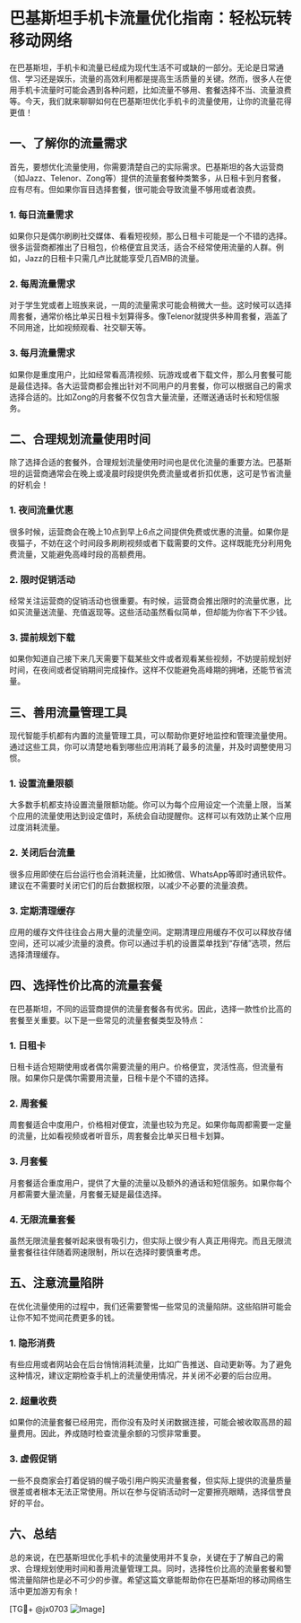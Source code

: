 # 巴基斯坦手机卡流量优化指南：轻松玩转移动网络

在巴基斯坦，手机卡和流量已经成为现代生活不可或缺的一部分。无论是日常通信、学习还是娱乐，流量的高效利用都是提高生活质量的关键。然而，很多人在使用手机卡流量时可能会遇到各种问题，比如流量不够用、套餐选择不当、流量浪费等。今天，我们就来聊聊如何在巴基斯坦优化手机卡的流量使用，让你的流量花得更值！

## 一、了解你的流量需求

首先，要想优化流量使用，你需要清楚自己的实际需求。巴基斯坦的各大运营商（如Jazz、Telenor、Zong等）提供的流量套餐种类繁多，从日租卡到月套餐，应有尽有。但如果你盲目选择套餐，很可能会导致流量不够用或者浪费。

### 1. **每日流量需求**
   如果你只是偶尔刷刷社交媒体、看看短视频，那么日租卡可能是一个不错的选择。很多运营商都推出了日租包，价格便宜且灵活，适合不经常使用流量的人群。例如，Jazz的日租卡只需几卢比就能享受几百MB的流量。

### 2. **每周流量需求**
   对于学生党或者上班族来说，一周的流量需求可能会稍微大一些。这时候可以选择周套餐，通常价格比单买日租卡划算得多。像Telenor就提供多种周套餐，涵盖了不同用途，比如视频观看、社交聊天等。

### 3. **每月流量需求**
   如果你是重度用户，比如经常看高清视频、玩游戏或者下载文件，那么月套餐可能是最佳选择。各大运营商都会推出针对不同用户的月套餐，你可以根据自己的需求选择合适的。比如Zong的月套餐不仅包含大量流量，还赠送通话时长和短信服务。

## 二、合理规划流量使用时间

除了选择合适的套餐外，合理规划流量使用时间也是优化流量的重要方法。巴基斯坦的运营商通常会在晚上或凌晨时段提供免费流量或者折扣优惠，这可是节省流量的好机会！

### 1. **夜间流量优惠**
   很多时候，运营商会在晚上10点到早上6点之间提供免费或优惠的流量。如果你是夜猫子，不妨在这个时间段多刷刷视频或者下载需要的文件。这样既能充分利用免费流量，又能避免高峰时段的高额费用。

### 2. **限时促销活动**
   经常关注运营商的促销活动也很重要。有时候，运营商会推出限时的流量优惠，比如买流量送流量、充值返现等。这些活动虽然看似简单，但却能为你省下不少钱。

### 3. **提前规划下载**
   如果你知道自己接下来几天需要下载某些文件或者观看某些视频，不妨提前规划好时间，在夜间或者促销期间完成操作。这样不仅能避免高峰期的拥堵，还能节省流量。

## 三、善用流量管理工具

现代智能手机都有内置的流量管理工具，可以帮助你更好地监控和管理流量使用。通过这些工具，你可以清楚地看到哪些应用消耗了最多的流量，并及时调整使用习惯。

### 1. **设置流量限额**
   大多数手机都支持设置流量限额功能。你可以为每个应用设定一个流量上限，当某个应用的流量使用达到设定值时，系统会自动提醒你。这样可以有效防止某个应用过度消耗流量。

### 2. **关闭后台流量**
   很多应用即使在后台运行也会消耗流量，比如微信、WhatsApp等即时通讯软件。建议在不需要时关闭它们的后台数据权限，以减少不必要的流量浪费。

### 3. **定期清理缓存**
   应用的缓存文件往往会占用大量的流量空间。定期清理应用缓存不仅可以释放存储空间，还可以减少流量的浪费。你可以通过手机的设置菜单找到“存储”选项，然后选择清理缓存。

## 四、选择性价比高的流量套餐

在巴基斯坦，不同的运营商提供的流量套餐各有优劣。因此，选择一款性价比高的套餐至关重要。以下是一些常见的流量套餐类型及特点：

### 1. **日租卡**
   日租卡适合短期使用或者偶尔需要流量的用户。价格便宜，灵活性高，但流量有限。如果你只是偶尔需要用流量，日租卡是个不错的选择。

### 2. **周套餐**
   周套餐适合中度用户，价格相对便宜，流量也较为充足。如果你每周都需要一定量的流量，比如看视频或者听音乐，周套餐会比单买日租卡划算。

### 3. **月套餐**
   月套餐适合重度用户，提供了大量的流量以及额外的通话和短信服务。如果你每个月都需要大量流量，月套餐无疑是最佳选择。

### 4. **无限流量套餐**
   虽然无限流量套餐听起来很有吸引力，但实际上很少有人真正用得完。而且无限流量套餐往往伴随着网速限制，所以在选择时要慎重考虑。

## 五、注意流量陷阱

在优化流量使用的过程中，我们还需要警惕一些常见的流量陷阱。这些陷阱可能会让你不知不觉间花费更多的钱。

### 1. **隐形消费**
   有些应用或者网站会在后台悄悄消耗流量，比如广告推送、自动更新等。为了避免这种情况，建议定期检查手机上的流量使用情况，并关闭不必要的后台应用。

### 2. **超量收费**
   如果你的流量套餐已经用完，而你没有及时关闭数据连接，可能会被收取高昂的超量费用。因此，养成随时检查流量余额的习惯非常重要。

### 3. **虚假促销**
   一些不良商家会打着促销的幌子吸引用户购买流量套餐，但实际上提供的流量质量很差或者根本无法正常使用。所以在参与促销活动时一定要擦亮眼睛，选择信誉良好的平台。

## 六、总结

总的来说，在巴基斯坦优化手机卡的流量使用并不复杂，关键在于了解自己的需求、合理规划使用时间和善用流量管理工具。同时，选择性价比高的流量套餐和警惕流量陷阱也是必不可少的步骤。希望这篇文章能帮助你在巴基斯坦的移动网络生活中更加游刃有余！

[TG💪+ @jx0703 ![Image](https://github.com/user-attachments/assets/dbca1d08-cadb-493c-b0ec-ad6f7a83f270)]